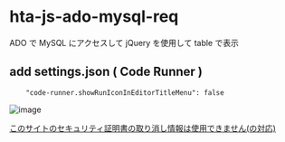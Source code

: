# hta-js-ado-mysql-req
ADO で MySQL にアクセスして jQuery を使用して table で表示
## add settings.json ( Code Runner )
```
    "code-runner.showRunIconInEditorTitleMenu": false
```
![image](https://user-images.githubusercontent.com/1501327/129882474-b73d17f3-260b-4e53-b537-80db3ad0f2ce.png)

[このサイトのセキュリティ証明書の取り消し情報は使用できません(の対応)](https://www.pa-solution.net/as/scope3/ipl-soft/web/Detail.aspx?id=1095)

